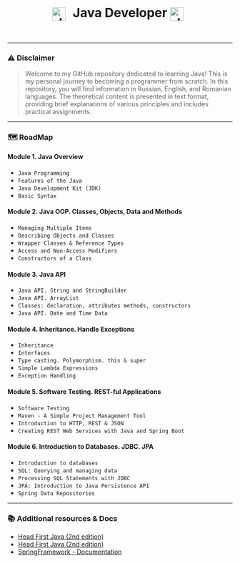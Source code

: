 <br>
    <h1 align="center">
        <img align="center" alt="Java" width="30px" style="padding-right:10px;" src="https://cdn.jsdelivr.net/gh/devicons/devicon/icons/java/java-original.svg"/>
        Java Developer
        <img align="center" alt="Java" width="30px" style="padding-right:10px;" src="https://cdn.jsdelivr.net/gh/devicons/devicon/icons/java/java-original.svg"/>
    </h1>
<br/>

---

### ⚠️️ Disclaimer

> Welcome to my GitHub repository dedicated to learning Java! This is my personal journey to becoming a
> programmer from scratch. In this repository, you will find information in Russian, English, and Romanian
> languages. The theoretical content is presented in text format, providing brief explanations of various 
> principles and includes practical assignments.
> 

---

### 🗺️ RoadMap

#### **Module 1. Java Overview**
- `Java Programming`
- `Features of the Java`
- `Java Development Kit (JDK)`
- `Basic Syntax`

#### **Module 2. Java OOP. Classes, Objects, Data and Methods**
- `Managing Multiple Items`
- `Describing Objects and Classes`
- `Wrapper Classes & Reference Types`
- `Access and Non-Access Modifiers`
- `Constructors of a Class`

#### **Module 3. Java API**
- `Java API. String and StringBuilder`
- `Java API. ArrayList`
- `Classes: declaration, attributes methods, constructors`
- `Java API. Date and Time Data`

#### **Module 4. Inheritance. Handle Exceptions**
- `Inheritance`
- `Interfaces`
- `Type casting. Polymorphism. this & super`
- `Simple Lambda Expressions`
- `Exception Handling`

#### **Module 5. Software Testing. REST-ful Applications**
- `Software Testing`
- `Maven - A Simple Project Management Tool`
- `Introduction to HTTP, REST & JSON`
- `Creating REST Web Services with Java and Spring Boot`

#### **Module 6. Introduction to Databases. JDBC. JPA**
- `Introduction to databases`
- `SQL: Querying and managing data`
- `Processing SQL Statements with JDBC`
- `JPA: Introduction to Java Persistence API`
- `Spring Data Repositories`

---

### 📚 Additional resources & Docs

- [Head First Java (2nd edition)](https://drive.google.com/file/d/1sWJqaCOao5muW00aL-Lx1Ea84n2YokZc/view?usp=sharing)
- [Head First Java (2nd edition)](https://drive.google.com/file/d/1SykXlTHl74MQLjV3OOzaLsb3RsQ2vufH/view?usp=sharing)
- [SpringFramework - Documentation](https://docs.spring.io/spring-framework/reference/)
